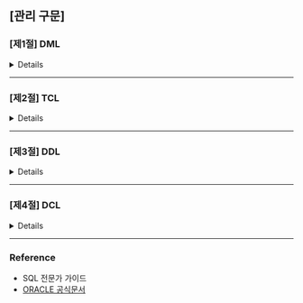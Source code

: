 ## [관리 구문]

### [제1절] DML

<details>
  
  #### ✔ DML (Data Manipulation Language)?
  
  : DML을 사용하면 테이블에 데이터를  입력, 수정, 삭제할 수 있다.

  > INSERT, UPDATE, DELETE, MERGE
 </br>

  #### ✔ INSERT

  INSERT 문을 통해 테이블에 데이터를 삽입할 수 있음

  1. **단일행 INSERT 문**

  ```SQL
  INSERT INTO 테이블명 [(칼럼1, 칼럼2, ...)] VALUES (값1, 값2, ...);
  ```

  - INTO 절의 칼럼명과 VALUES 절의 값을 **1:1 매핑하여 기술**
  - INTO 절에 기술하지 않은 칼럼은 Default로 NULL (단, NOT NULL 혹은 Primary Key 제약이 있다면 오류 발생)
  </br>

  ```SQL
  INSERT
    INTO PLAYER (PLAYER_ID, PLAYER_NAME, TEAM_ID, POSITION, HEIGHT, WEIGHT, BACK_NO)
  VALUES ('2002007', '박지성', 'K07', 'MF', 178, 73, 7);
  ```
  | PLAYER_ID | PLAYER_NAME | TEAM_ID | E_PLAYER_NAME | NICKNAME | JOIN_YYYY | POSITION | BACK_NO | NATION | BIRTH_DATE | SOLAR | HEIGHT | WEIGHT |
  |:---------:|:-----------:|:-------:|:-------------:|:--------:|:---------:|:--------:|:-------:|:------:|:----------:|:-----:|:------:|:------:|
  |  2002007  |    박지성   |   K07   |               |          |           |    MF    |    7    |        |            |       |   178  |   73   |
  </br>

  ```SQL
  INSERT
    INTO PLAYER -- INTO 절에 칼럼명을 지정하지 않는 경우, 테이블에 정의된 칼럼 순서대로 VALUES절에 모든 값을 기술해야함
  VALUES ('2002010', '이청용', 'K07', '', 'BlueDragon', '2002', 'MF', '17', NULL, NULL, '1', 180, 69);
  ```
  | PLAYER_ID | PLAYER_NAME | TEAM_ID | E_PLAYER_NAME |  NICKNAME  | JOIN_YYYY | POSITION | BACK_NO | NATION | BIRTH_DATE | SOLAR | HEIGHT | WEIGHT |
  |:---------:|:-----------:|:-------:|:-------------:|:----------:|:---------:|:--------:|:-------:|:------:|:----------:|:-----:|:------:|:------:|
  |  2002007  |    박지성   |   K07   |               |            |           |    MF    |    7    |        |            |       |   178  |   73   |
  |  2002010  |    이청용   |   K07   |               | BlueDragon |    2002   |    MF    |    17   |        |            |   1   |   180  |   69   |
  </br>


  2. **서브 쿼리를 이용한 다중 행 INSERT 문**

  ```SQL
  INSERT INTO 테이블명[(칼럼1, 칼럼2, ...)] 
  서브쿼리;
  ```

  ```SQL
  INSERT
    INTO TEAM (TEAM_ID, REGION_NAME, TEAM_NAME, ORIG_YYYY, STADIUM_ID)
  SELECT REPLACE(TEAM_ID, 'K', 'A') AS TEAM_ID
       , REGION_NAME, REGION_NAME || '올스타' AS TEAM_NAME
       , 2019 AS ORIG_YYYY, STADIUM_ID
    FROM TEAM
   WHERE REGION_NAME IN ('성남', '인천'); 
  ```
  </br>

  #### ✔ UPDATE

  데이터를 수정해야하는 상황 발생 시, UPDATE 문을 통해 데이터를 수정

  ```SQL
  UPDATE 테이블명
    SET 수정할 칼럼명1 = 수정될 새로운 값1
     [, 수정할 칼럼명2 = 수정될 새로운 값2]
     [, ...]
  [WHERE 수정 대상 식별 조건식]
  ```

  - SET 절에는 수정할 칼럼명과 해당 칼럼에 수정될 값 기술
  - WHERE 절에는 수정대상이 될 행을 식별할 수 있도록 조건식 기술. (단, WHERE 절 사용안할 시 테이블의 전체 데이터가 수정됨)
  </br>

  ```SQL
  UPDATE PLAYER
    SET BACKNO = 99;
  -- WHERE 절이 없으므로, 일괄적으로 99로 수정


  UPDATE PLAYER
    SET POSITION = 'MF'
  WHERE POSITION IS NULL;


  -- 단일행 서브쿼리
  UPDATE TEAM A
    SET A.ADDRESS = (SELECT X.ADDRESS
                       FROM STATIUM X
                      WHERE X.HOMETEAM_ID = A.TEAM_ID)
  WHERE A.ORIG_YYYY > 2000;


  -- 다중 서브쿼리
  UPDATE STADIUM A
    SET (A.DDD, A.TEL) = (SELECT X.DDD, X.TEL -- 다중 칼럼 서브쿼리
                            FROM TEAM X
                           WHERE X.TEAM_ID = A.HOMETEAM_ID);
  WHERE EXISTS (SELECT 1 -- 다중행 서브쿼리, 연관 서브쿼리
                  FROM TEAM X
                WHERE X.TEAM_ID = A.HOMETEAM_ID);
  ``` 
  </br>

  #### ✔ DELETE

  테이블에 저장된 데이터가 더 이상 필요 없게 됐을 경우, DELETE 문을 통해 데이터 삭제 수행

  ```SQL
  DELETE [FROM] 테이블명
  [WHERE 삭제 대상 식별 조건식];
  ```

  - WHERE 절 사용 안할 시 테이블의 전체 데이터가 삭제됨.
  </br>

  ```SQL
  -- 전체 데이터 삭제
  DELETE FROM PLAYER;


  -- 다중행 서브쿼리
  DELETE PLAYER
  WHERE TEAM_ID IN (SELECT TEAM_ID
                      FROM PLAYER
                    GROUP BY TEAM_ID
                      HAVING COUNT(*) <= 10);
  ```
  </br>

  #### ✔ MERGE (ORACLE 9.0 ↑)

  새로운 행을 입력하거나, 기존 행을 수정하는 작업을 한 번에 할 수 있음 (UPDATE 와 INSERT 구문을 한번에)  

  ```SQL
  MERGE
   INTO 타겟 테이블명 혹은 view 명 (변경할 테이블)
  USING 소스 테이블명 혹은 서브쿼리 (비교할 테이블)
     ON (조인 조건식)
   WHEN MATCHED THEN -- 조인에 성공한 행들
    UPDATE
      SET 수정할 칼럼명1 = 수정될 새로운 값1
        [,수정할 칼럼명2 = 수정될 새로운 값2, ...]
   WHEN NOT MATCHED THEN -- 조인에 실패한 행들
    INSERT [(칼럼1, 칼럼2, ...)]
    VALUES (값1, 값2, ...);
  ```

  ```SQL
  MERGE
    INTO TEAM T
   USING TEAM_TMP S
      ON (T.TEAM_ID = S.TEAM_ID)
    WHEN MATCHED THEN
      UPDATE
        SET T.REGION_NAME = S.REGION_NAME
          , T.TEAM_NAME = S.TEAM_NAME
          , T.DDD = S.DDD
          , T.TEL = S.TEL
    WHEN NOT MATCHED THEN
      INSERT (T.TEAM_ID, T.REGION_NAME, T.TEAM_NAME, T.STADIUM_ID, T.DDD, T.TEL)
      VALUES (S.TEAM_ID, S.REGION_NAME, S.TEAM_NAME, S.STADIUM_ID, S.DDD, S.TEL);


  -- USING 절에 서브쿼리 사용 예시
  MERGE
    INTO TEAM T
   USING (SELECT * FROM TEAM_TMP WHERE REGION_NAME IN('성남', '부산', '대구', '전주')) S
      ON (T.TEAM_ID = S.TEAM_ID)
    WHEN MATCHED THEN
      UPDATE
        SET T.REGION_NAME = S.REGION_NAME
          , T.TEAM_NAME = S.TEAM_NAME
          , T.DDD = S.DDD
          , T.TEL = S.TEL
    WHEN NOT MATCHED THEN
      INSERT (T.TEAM_ID, T.REGION_NAME, T.TEAM_NAME, T.STADIUM_ID, T.DDD, T.TEL)
      VALUES (S.TEAM_ID, S.REGION_NAME, S.TEAM_NAME, S.STADIUM_ID, S.DDD, S.TEL);
  ```
  </br>

  #### ✔ DDL VS DML?
  
  ```TEXT
  - DDL : 데이터 구조의 변경이 DDL 명령어 수행 완료후 즉시 반영
  
  - DML : 데이터 변경사항을 테이블에 영구적으로 변경하기 위해 COMMIT 필요
    (SQL Server는 AUTO COMMIT으로 즉시 반영됨)
  ```

</details>

---

### [제2절] TCL

<details>

#### ✔ TCL (Transaction Control Language)?

: TCL문을 사용하면 데이터베이스의 논리적 연산 단위인 트랜잭션을 제어할 수 있다.

> COMMIT, ROLLBACK, SAVEPOINT
</br>

#### ✔ 트랜잭션?

- 데이터베이스의 논리적 연산단위.
- 분할할 수 없는 최소의 단위이므로 `전부 적용하거나 전부 취소한다.`
 </br>

#### ✔ 트랜잭션 특징

1. **원자성** (`A`tomicity)

: 트랜잭션에서 정의된 연산들은 모두 성공적으로 실행되거나 전혀 실행되지 않은 상태로 남아 있어야함 (all or nothing)

2. **일관성** (`C`onsistency)

: 트랜잭션이 실행되기 전에 데이터베이스의 내용에 잘못이 없다면, 실행 후에도 데이터베이스의 내용에 잘못이 있으면 안 됨

3. **고립성** (`I`solation)

: 트랜잭션이 실행되는 도중에 다른 트랜잭션의 영향을 받아 잘못된 결과를 만들면 안됨

4. **지속성** (`D`urability)

: 트랜잭션이 성공적으로 수행된다면, 갱신된 데이터베이스의 내용은 영구적으로 저장되어야 함
</br>
</br>

#### ✔ COMMIT

: INSERT, UPDATE, DELETE 한 데이터에 대해 전혀 문제가 없다고 판단됐을 경우, COMMIT 명령어를 통해 트랜잭션 완료 가능.

```TEXT
[COMMIT 이나 ROLLBACK 이전의 데이터 상태]

- 데이터의 변경을 취소해 이전 상태로 복구 가능
- 현재 사용자는 SELECT 문장으로 결과 확인 가능
- 다른 사용자는 현재 사용자가 수행한 명령의 결과를 볼 수 없음
- 변경된 행은 잠금(LOCK)이 설정돼서 다른 사용자가 변경할 수 없음


[COMMIT 이나 ROLLBACK 이후의 데이터 상태]

- 데이터에 대한 변경 사항이 데이터베이스에 반영
- 이전 데이터는 영원히 잃어버림
- 모든 사용자는 결과를 볼 수 있음
- 관련된 행에 대한 잠금(LOCK)이 풀리고, 다른 사용자들이 행 조작 가능
```

```SQL
/*
ORACLE VER.
*/
INSERT
  INTO PLAYER (PLAYER_ID, TEAM_ID, PLAYER_NAME, POSITION, HEIGHT, WEIGHT, BACK_NO)
VALUES ('19970925', 'K02', '이운재', 'GK', 182, 82, 1);
-- 1개의 행이 만들어졌습니다.

COMMIT;
-- 커밋이 완료되었습니다.

UPDATE PLAYER SET HEIGHT = 100;
-- 100 행이 갱신됐습니다.

COMMIT;
-- 커밋이 완료되었습니다.

DELETE FROM PLAYER;
-- 481 행이 삭제됐습니다.

COMMIT;
-- 커밋이 완료됐습니다.

/*
SQL SERVER VER.
- 기본적으로 AUTO COMMIT 모드. 
- 성공시 COMMIT, 실패시 ROLLBACK
*/
INSERT
  INTO PLAYER (PLAYER_ID, TEAM_ID, PLAYER_NAME, POSITION, HEIGHT, WEIGHT, BACK_NO)
VALUES ('19970925', 'K02', '이운재', 'GK', 182, 82, 1);
-- 1개의 행이 영향을 받음

UPDATE PLAYER SET HEIGHT = 100;
-- 481개 행이 영향을 받음

DELETE FROM PLAYER; -- AUTO COMMIT
-- 481개 행이 영향을 받음
```
 </br>

#### ✔ ROLLBACK

: INSERT, UPDATE, DELETE 한 데이터에 대해 `COMMIT 이전`에는 변경 사항 취소 가능

```SQL
/*
ORACLE VER.
*/
INSERT
  INTO PLAYER (PLAYER_ID, TEAM_ID, PLAYER_NAME, POSITION, HEIGHT, WEIGHT, BACK_NO)
VALUES ('19970925', 'K02', '이운재', 'GK', 182, 82, 1);
-- 1개의 행이 만들어졌습니다.
ROLLBACK;
-- 롤백이 완료되었습니다.


UPDATE PLAYER SET HEIGHT = 100;
-- 100 행이 갱신됐습니다.
ROLLBACK;
-- 롤백이 완료되었습니다.


DELETE FROM PLAYER;
-- 481 행이 삭제됐습니다.
ROLLBACK;
-- 커밋이 완료됐습니다.



/*
SQL SERVER VER.
- 기본적으로 AUTO COMMIT 모드이므로, ROLLBACK을 수행하기 위해는 명시적으로 트랜잭션 선언해야함
*/
BEGIN TRAN

INSERT
  INTO PLAYER (PLAYER_ID, TEAM_ID, PLAYER_NAME, POSITION, HEIGHT, WEIGHT, BACK_NO)
VALUES ('19970925', 'K02', '이운재', 'GK', 182, 82, 1);
-- 1개의 행이 영향을 받음

ROLLBACK;
-- 명령이 완료되었습니다.
```
 </br>

#### ✔ SAVEPOINT

: 저장점을 정의하면 ROLLBACK 할 때 현 시점 ~ SAVEPOINT 까지 트랜잭션의 일부만 롤백 가능

```SQL
-- ORACLE VER.
SAVEPOINT SVPT1;
ROLLBACK TO SVPT1;


-- SQL SERVER VER.
SAVE TRANSACTION SVTR1;
ROLLBACK TRANSACTION SVTR1;
```

<img src="./src/rollback.PNG" alt="rollback 원리(oracle 기준)">

</details>

---

### [제3절] DDL

<details>

#### ✔ DDL (Data Definition Language)?

: DDL을 사용하면 테이블을 포함한 데이터베이스 객체의 구조를 정의할 수 있다. 

> CREATE TABLE, ALTER TABLE, DROP TABLE
 </br>

#### ✔ CREATE

```SQL
CREATE TABLE 테이블명 (
    칼럼명1   데이터유형  [기본값]  [NOT NULL]
  , 칼럼명2   데이터유형  [기본값]  [NOT NULL]
  , 칼럼명3   데이터유형  [기본값]  [NOT NULL]
);


-- CTAS (Create Table ~ As Select ~) 방법으로 테이블 생성.
-- ORACLE VER.
CREATE TABLE TEAM_TEMP AS SELECT * FROM TEAM;

-- SQL SERVER VER.
SELECT * INTO TEAM_TEMP FROM TEAM;
```

- 테이블명은 객체를 의미할 수 있는 적절한 이름 사용 + 중복 불가능
- 한 테이블 내에서는 칼럼명 중복 불가능 (다른 테이블의 칼럼 이름과는 같을 수 있음, 대체로 기본키와 외래키 관계)
- A-Z, a-z, 0-9, _, $, # 문자만 허용
 </br>

1. **제약조건?**

: 사용자가 원하는 조건의 데이터만 유지하기 위해 테이블의 특정 칼럼에 설정하는 제약
</br>`데이터의 무결성을 유지하기 위함`
</br>
</br>

2. **제약조건 종류**

  + **PRIMARY KEY (기본키)**
  </br>: 테이블에 저장된 행 데이터를 고유하게 식별하기 위한 기본키 정의

  > 기본키 제약 = NOT NULL & UNIQUE
  </br>

  + **UNIQUE (고유키)**
  </br>: 테이블에 저장된 행 데이터를 고유하게 식별하기 위한 고유키 정의. *NULL은 고유키 제약 대상 아님. NULL 가능*
  </br>
  
  + **NOT NULL**
  </br>: NULL 값 입력 금지.

  > NULL의 의미 = '아직 정의되지 않은 값' 혹은 '아직 데이터가 입력되지 않은 경우'로 공백, 숫자와는 전혀 다른 값이다.
  </br>

  + **CHECK**
  </br>: 입력할 수 있는 값의 범위 제한. TRUE or FALSE로 평가가능한 논리식 지정
  
  `CREATE TABLE TEAM_TEMP (SAL NUMBER(7,2) CHECK(SAL BETWEEN 500 AND 5000))`

  `CREATE TABLE TEAM_TEMP (GENDER VARCHAR2(1) CHECK(GENDER IN('M','F')))`
  </br>
  </br>

  + **FOREIGN KEY (외래키)**
  </br>: 관계형 데이터베이스에서 테이블 간의 관계를 정의하기 위해 기본키를 다른 테이블의 외래키로 복사하는 경우 생성됨. 

  > 외래키 지정시, 참조 무결성 제약 옵션 선택 가능
  </br>

3. **생성된 테이블 구조 확인**

```SQL
-- ORACLE VER.
DESCRIBE PLAYER;


-- SQL SERVER VER.
exec sp_help 'dbo.PLAYER'
go
```
</br>

#### ✔ ALTER TABLE

: 칼럼을 추가/삭제하거나 제약조건을 추가/삭제하는 작업

1. **ADD COLUMN**

: 기존 테이블에 필요한 칼럼을 추가하는 명령어
  
  ```SQL
  -- ORACLE VER.
  ALTER TABLE 테이블명
        ADD ( 추가할 칼럼명1    데이터 유형   [기본값]    [NOT NULL],
              [추가할 칼럼명2    데이터 유형   [기본값]    [NOT NULL]
              , ...]);
  ALTER TABLE PLAYER ADD (ADDRESS VARCHAR2(80));

  -- SQL SERVER VER.
  ALTER TABLE 테이블명
        ADD   추가할 칼럼명1    데이터유형    [기본값]    [NOT NULL]
           [, 추가할 칼럼명2    데이터유형    [기본값]    [NOT NULL]
           , ...];
  ALTER TABLE PLAYER ADD ADDRESS VARCHAR(80);
  ```
  </br>


2. **DROP COLUMN**

: 기존 테이블에 필요없는 칼럼을 삭제. 한 번 삭제된 칼럼은 복구할 수 없음
  
  ```SQL
  -- ORACLE VER.
  ALTER TABLE 테이블명 DROP (삭제할 칼럼명1 [, 삭제할 칼럼명2, ... ]);
  ALTER TABLE PLAYER DROP (ADDRESS);

  -- SQL SERVER VER.
  ALTER TABLE PLAYER DROP (ADDRESS);
  ALTER TABLE PLAYER DROP COLUMN ADDRESS;
  ```
  </br>

3. **MODIFY COLUMN**

: 테이블에 존재하는 칼럼에 대해 ALTER TABLE 명령을 이용해 칼럼의 데이터 유형, 디폴트 값, NOT NULL 제약조건에 대한 변경을 포함. (테이블의 칼럼 정의를 변경하는 명령어)
  
  ```SQL
  -- ORACLE VER.
  ALTER TABLE 테이블명
      MODIFY (칼럼명1    데이터유형    [기본값]    [NOT NULL]
           [, 칼럼명2    데이터유형    [기본값]    [NOT NULL]
            , ...]);
  ALTER TABLE TEAM_TEMP MODIFY (ORIG_YYYY VARCHAR(8) DEFAULT '20020129' NOT NULL);

  -- SQL SERVER VER.
  ALTER TABLE 테이블명 ALTER COLUMN   칼럼명  데이터 유형   [NOT NULL];
  ALTER TABLE TEAM_TEMP ALTER COLUMN ORIG_YYYY VARCHAR(8) NOT NULL;
  ALTER TABLE TEAM_TEMP ADD CONTRANT DF_ORIG_YYYY DEFAULT '20020129' FOR ORIG_YYYY;
  ```
  </br>

4. **RENAME COLUMN**

: 칼럼명을 어떤 이유로 불가피하게 변경해야하는 경우 (일부 DBMS에서만 지원)
  
  ```SQL
  -- ORACLE VER.
  -- ADD, DROP 처럼 ANSI/ISO에 명시된 기능이 아닌, Oracle 등 일부 DBMS에서만 지원함
  ALTER TABLE 테이블명 RENAME COLUMN 기존 칼럼명 TO 새로운 칼럼명;
  ALTER TABLE PLAYER  RENAME COLUMN PLAYER_ID TO TEMP_ID;

  -- SQL SERVER VER.
  sp_rename '기존 칼럼명', '새로운 칼럼명', 'COLUMN';
  sp_rename 'dbo.PLAYER.PLAYER_ID', 'TEMP_ID', 'COLUMN';
  ```
  </br>

5. **DROP CONSTRAINT**

: 테이블 생성 시 부여했던 제약조건을 삭제하는 명령어
  
  ```SQL
  -- ORACLE, SQL SERVER 문법 동일
  ALTER TABLE 테이블명 DROP CONSTRAINT 제약조건명;


  ALTER TABLE PLAYER DROP CONSTRAINT PLAYER_FK;
  ```
  </br>

6. **ADD CONSTRAINT**
  
: 테이블 생성 이후에 필요에 의해 제약조건 추가하는 명령어
`참조 제약조건 추가시, 참조 무결성 옵션에 따라 실수에 의한 테이블 삭제나 데이터 삭제를 방지할 수 있음`

  ```SQL
  -- ORACLE, SQL SERVER 문법 동일
  ALTER TABLE 테이블명 ADD CONSTRAINT 제약조건명 제약조건 (칼럼명)
  
  
  ALTER TABLE PLAYER ADD CONSTRAINT PLAYER_FK FOREIGN KEY (TEAM_ID) REFERENCES TEAM(TEAM_ID);
  ```
 </br>

#### ✔ RENAME

: 테이블의 이름을 변경하는 명령어

```SQL
-- ORACLE VER.
RENAME 기존테이블명 TO 새로운 테이블명;

RENAME TEAM TO TEAM_BACKUP;


-- SQL SERVER VER.
sp_rename '기존테이블명', '새로운테이블명';

sp_rename 'dbo.team','TEAM_BACKUO';
```
</br>

#### ✔ DROP

: 불필요한 테이블을 삭제하는 명령어

```SQL
-- ORACLE, SQL SERVER 문법 동일
DROP TABLE 테이블명 [CASCADE CONTRAINT]; -- CASCADE CONTRAINT 옵션 : 해당 테이블과 관계가 있었던 참조되는 제약조건도 삭제함을 의미

DROP TABLE PLAYER;
```
</br>

#### ✔ TRUNCATE

: 테이블이 삭제되는것은 아니지만, 해당 테이블에 들어있던 모든 행 제거 및 공간을 재 사용하도록 하는 명령어

```SQL
-- ORACLE, SQL SERVER 문법 동일
TRUNCATE TABLE 테이블명;

TRUNCATE TABLE PLAYER;
```
</br>

#### ✔ DELETE vs TRUNCATE vs DROP

```BASH
- DELETE : 데이터 삭제 O / 테이블 삭제 X / storage 삭제 X / ROLLBACK O

- TRUNCATE : 데이터 삭제 O / 테이블 삭제 X / storage 삭제 O / ROLLBACK X

- DROP : 데이터 삭제 O / 테이블 삭제 O / storage 삭제 O / ROLLBACK X
```

</details>

---

### [제4절] DCL

<details>

#### ✔ DCL (Data Control Language)?

: DCL문을 사용하면 테이블을 사용하면 유저를 생성하거나 데이터베이스 권한을 제어할 수 있다.
</br>
</br>

#### ✔ 유저와 권한

대부분의 데이터베이스는 데이터 보호와 보안을 위해서 유저와 권한을 관리하고 있다. Oracle을 설치하면 기본적으로 제공되는 유저는 다음과 같다.

- SCOTT : Oracle 테스트용 샘플 계정 (Default 패스워드 : TIGER)
- SYS : 백업 및 복구 등 데이터베이스 상의 모든 관리 기능을 수행할 수 있는 최상위 관리자 계정
- SYSTEM : 백업, 복구 등 일부 관리 기능을 제외한 모든 시스템 권한을 부여받은 DBA 계정
</br>

#### ✔ 유저 생성과 시스템 부여

사용자가 실행하는 모든 DDL 문장은 그에 해당하는 적절한 권한이 있어야만 실행할 수 있다. 그것을 `시스템권한` 이라고 하며, `ROLE`을 통해 권한을 부여한다.

```SQL
/* CREATE USER 권한 */
CONN SCOTT/TIGER;
CREATE USER SQLD IDENTIFIED BY DB2019;
-- 권한이 불충분합니다.

CONN SYSTEM/MANAGER;
GRANT CREATE USER TO SCOTT; -- SCOTT 계정에 계정 생성 권한 부여
-- 권한이 부여됐습니다.

CONN SCOTT/TIGER;
CREATE USER SQLD INDENTIFIED BY DB2019;
-- 사용자가 생성됐습니다.


/* CREATE SESSION (로그인) 권한 */
CONN SQLD/DB2019; -- SQLD 유저가 생성됐지만 아무런 권한이 없기 때문에 로그인 오류 발생
--  user SQLD lacks CREATE SESSION privilege

CONN SYSTEM/MANAGER;
GRANT CREATE SESSION TO SQLD; -- SQLD 계정에 로그인 권한 부여
-- 권한이 부여됐습니다.

CONN SQLD/DB2019;
-- 연결됐습니다.


/* CREATE TABLE 권한 */
CREATE TABLE MENU (MENU_SEQ NUMBER NOT NULL, TITILE VARCHAR2(10)); -- SQLD 에게는 테이블 생성권한이 없어 오류 발생
-- 권한이 불충분합니다.

CONN SYSTEM/MANAGER;
GRANT CREATE TABLE TO SQLD; -- SQLD 계정에 테이블 생성 권한 부여
-- 권한이 부여됐습니다.

CONN SQLD/DB2019;
CREATE TABLE MENU (MENU_SEQ NUMBER NOT NULL, TITILE VARCHAR2(10));
-- 테이블이 생성됐습니다.
```
 </br>

#### ✔ OBJECT에 대한 권한 부여

앞에서 SQLD 유저를 생성해 로그인하고 테이블을 만드는 과정에서 몇가지 권한을 살폈다면, 지금은 `특정 유저가 소유한 객체 권한`을 살펴본다.
</br>오프젝트 권한은 특정 오브젝트인 테이블, 뷰 등에 대해 SELECT, INSERT, DELETE, UPDATE 작업 명령어를 의미한다.

> 오브젝트 권한은 SELECT, INSERT, DELETE, UPDATE 등의 권한을 따로따로 관리하기 때문에 하나하나씩 권한을 부여해야함


```SQL
/*SELECT 권한*/
CONN SCOTT/TIGER;
SELECT * FROM SQLD.MENU; -- SCOTT은 SELECT 권한이 없어 오류 발생
-- 테이블 또는 뷰가 존재하지 않습니다.

CONN SQLD/DB2019;
GRANT SELECT ON MENU TO SCOTT; -- SCOTT에게 SELECT 권한 부여
-- 권한이 부여됐습니다.

CONN SCOTT/TIGER;
SELECT * FROM SQLD.MENU; -- 정상적으로 출력됨

UPDATE SQLD.MENU
   SET TITLE = '코리아'
 WHERE MENU_SEQ = 1; -- SCOTT은 현재 SELECT 권한만 있으므로 UPDATE 시 오류 발생, 하나하나씩 권한 부여 필요.
-- 권한이 불충분합니다.
```
</br>

#### ✔ ROLE을 이용한 권한 부여

데이터베이스 관리자가 유저가 생성될 때마다 각각의 권한들을 유저에게 부여하는 작업을 수행해야하는데, 하나하나씩 부여하다보면 권한을 빠뜨릴 수도 있으므로
유저별로 어떤 권한이 부여됐는지를 관리해야 한다.
</br> 또한 관리해야 할 유저가 점점 늘어나고 자주 변경되는 상황에서는 매우 번거롭다.
</br> 따라서... `ROLE을 생성하고 ROLE에 각종 권한을 부여한 후 ROLE을 다른 ROLE 혹은 유저에게 부여하여 관리한다`

```SQL
CONN SYSTEM/MANAGER;
REVOKE CREATE SESSION, CREATE TABLE FROM SQLD;
-- 권한이 취소됐습니다.

CONN SQLD/DB2019; -- SQLD 계정에 로그인 권한 없으므로 오류 발생
--  user SQLD lacks CREATE SESSION privilege

CONN SYSTEM/MANAGER;

CREATE ROLE LOGIN_TABLE;
GRANT CREATE SESSION, CREATE TABLE TO LOGIN_TABLE; -- [로그인권한]과 [테이블생성권한]이 부여된 ROLE 생성
-- 권한이 부여됐습니다.
GRANT LOGIN_TABLE TO SQLD; -- ROLE을 SQLD에게 부여함으로서 SQLD는 [로그인권한]과 [테이블생성권한]이 부여됨
-- 권한이 부여됐습니다.

CONN SQLD/DB2019;
CREATE TABLE MENU (MENU_SEQ NUMBER NOT NULL, TITILE VARCHAR2(10));
-- 테이블이 생성됐습니다.
```

</details>

---

### Reference
- SQL 전문가 가이드
- [ORACLE 공식문서](https://docs.oracle.com/cd/B28359_01/server.111/b28318/toc.htm)
